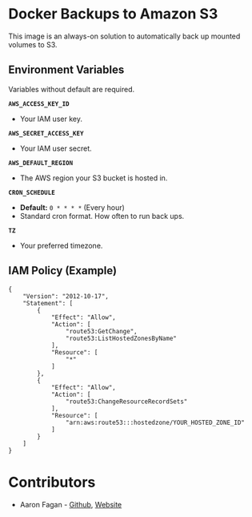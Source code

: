 # Docker Backups to Amazon S3
This image is an always-on solution to automatically back up mounted volumes to S3.

## Environment Variables
Variables without default are required.

**`AWS_ACCESS_KEY_ID`**
- Your IAM user key.

**`AWS_SECRET_ACCESS_KEY`**
- Your IAM user secret.

**`AWS_DEFAULT_REGION`**
- The AWS region your S3 bucket is hosted in.

**`CRON_SCHEDULE`**
- **Default:** `0 * * * *` (Every hour)
- Standard cron format. How often to run back ups.

**`TZ`**
- Your preferred timezone.

## IAM Policy (Example)
```
{
    "Version": "2012-10-17",
    "Statement": [
        {
            "Effect": "Allow",
            "Action": [
                "route53:GetChange",
                "route53:ListHostedZonesByName"
            ],
            "Resource": [
                "*"
            ]
        },
        {
            "Effect": "Allow",
            "Action": [
                "route53:ChangeResourceRecordSets"
            ],
            "Resource": [
                "arn:aws:route53:::hostedzone/YOUR_HOSTED_ZONE_ID"
            ]
        }
    ]
}
```

# Contributors
* Aaron Fagan - [Github](https://github.com/aaronfagan), [Website](https://www.aaronfagan.ca/)
